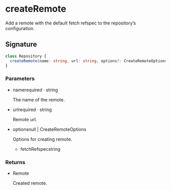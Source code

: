 # createRemote

Add a remote with the default fetch refspec to the repository’s configuration.

## Signature

```ts
class Repository {
  createRemote(name: string, url: string, options?: CreateRemoteOptions | null | undefined): Remote;
}
```

### Parameters

<ul class="param-ul">
  <li class="param-li param-li-root">
    <span class="param-name">name</span><span class="param-required">required</span>&nbsp;·&nbsp;<span class="param-type">string</span>
    <br>
    <p class="param-description">The name of the remote.</p>
  </li>
  <li class="param-li param-li-root">
    <span class="param-name">url</span><span class="param-required">required</span>&nbsp;·&nbsp;<span class="param-type">string</span>
    <br>
    <p class="param-description">Remote url.</p>
  </li>
  <li class="param-li param-li-root">
    <span class="param-name">options</span><span class="param-type">null | CreateRemoteOptions</span>
    <br>
    <p class="param-description">Options for creating remote.</p>
    <ul class="param-ul">
      <li class="param-li">
        <span class="param-name">fetchRefspec</span><span class="param-type">string</span>
        <br>
      </li>
    </ul>
  </li>
</ul>

### Returns

<ul class="param-ul">
  <li class="param-li param-li-root">
    <span class="param-type">Remote</span>
    <br>
    <p class="param-description">Created remote.</p>
  </li>
</ul>
